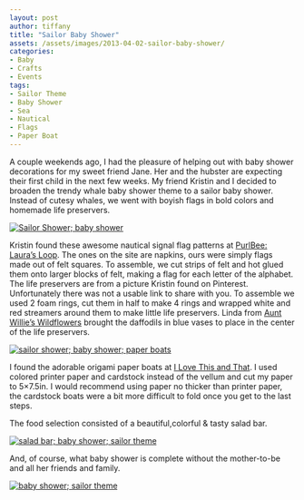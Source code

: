 ```yaml
---
layout: post
author: tiffany
title: "Sailor Baby Shower"
assets: /assets/images/2013-04-02-sailor-baby-shower/
categories: 
- Baby
- Crafts
- Events
tags: 
- Sailor Theme
- Baby Shower
- Sea
- Nautical
- Flags
- Paper Boat
---
```


A couple weekends ago, I had the pleasure of helping out with baby shower decorations for my sweet friend Jane. Her and the hubster are expecting their first child in the next few weeks. My friend Kristin and I decided to broaden the trendy whale baby shower theme to a sailor baby shower. Instead of cutesy whales, we went with boyish flags in bold colors and homemade life preservers.

[![Sailor Shower; baby shower](jekyll_uploads/2013/04/sailorshower-1-575x359.jpg)](http://www.sweetpeonies.com/2013/04/sailor-baby-shower/sailorshower-1/)

Kristin found these awesome nautical signal flag patterns at [PurlBee: Laura’s Loop](http://www.purlbee.com/the-purl-bee/2011/6/26/lauras-loop-nautical-flag-napkins.html). The ones on the site are napkins, ours were simply flags made out of felt squares. To assemble, we cut strips of felt and hot glued them onto larger blocks of felt, making a flag for each letter of the alphabet. The life preservers are from a picture Kristin found on Pinterest. Unfortunately there was not a usable link to share with you. To assemble we used 2 foam rings, cut them in half to make 4 rings and wrapped white and red streamers around them to make little life preservers. Linda from [Aunt Willie’s Wildflowers](http://auntwillieswildflowers.wordpress.com/) brought the daffodils in blue vases to place in the center of the life preservers.

[![sailor shower; baby shower; paper boats](jekyll_uploads/2013/04/sailorshower-2-575x359.jpg)](http://www.sweetpeonies.com/2013/04/sailor-baby-shower/sailorshower-2/)

I found the adorable origami paper boats at [I Love This and That](http://ilovethisandthat.blogspot.com/2013/03/origami-paper-boat.html). I used colored printer paper and cardstock instead of the vellum and cut my paper to 5×7.5in. I would recommend using paper no thicker than printer paper, the cardstock boats were a bit more difficult to fold once you get to the last steps.

The food selection consisted of a beautiful,colorful & tasty salad bar.

[![salad bar; baby shower; sailor theme](jekyll_uploads/2013/04/sailorshower-3-575x359.jpg)](http://www.sweetpeonies.com/2013/04/sailor-baby-shower/sailorshower-3/)

And, of course, what baby shower is complete without the mother-to-be and all her friends and family.

[![baby shower; sailor theme](jekyll_uploads/2013/04/sailorshower-4-575x359.jpg)](http://www.sweetpeonies.com/2013/04/sailor-baby-shower/sailorshower-4/)